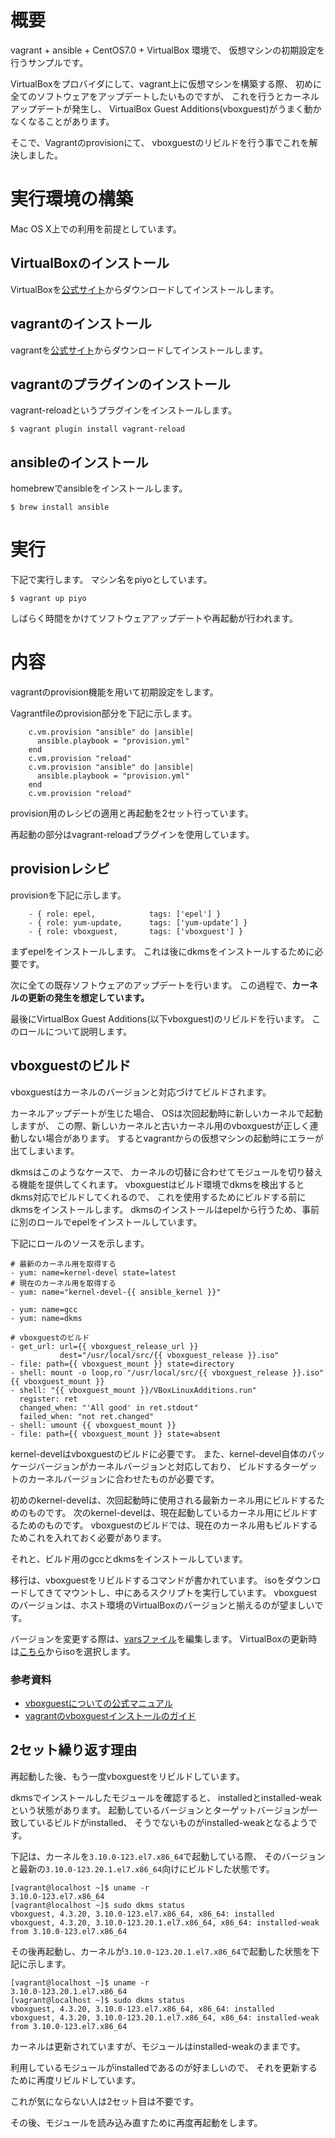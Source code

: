 # 概要

vagrant + ansible + CentOS7.0 + VirtualBox 環境で、
仮想マシンの初期設定を行うサンプルです。

VirtualBoxをプロバイダにして、vagrant上に仮想マシンを構築する際、
初めに全てのソフトウェアをアップデートしたいものですが、
これを行うとカーネルアップデートが発生し、
VirtualBox Guest Additions(vboxguest)がうまく動かなくなることがあります。

そこで、Vagrantのprovisionにて、
vboxguestのリビルドを行う事でこれを解決しました。


# 実行環境の構築

Mac OS X上での利用を前提としています。

## VirtualBoxのインストール

VirtualBoxを[公式サイト](https://www.virtualbox.org/)からダウンロードしてインストールします。

## vagrantのインストール

vagrantを[公式サイト](https://www.vagrantup.com/)からダウンロードしてインストールします。

## vagrantのプラグインのインストール

vagrant-reloadというプラグインをインストールします。

~~~
$ vagrant plugin install vagrant-reload
~~~

## ansibleのインストール

homebrewでansibleをインストールします。

~~~
$ brew install ansible
~~~


# 実行

下記で実行します。
マシン名をpiyoとしています。

~~~
$ vagrant up piyo
~~~

しばらく時間をかけてソフトウェアアップデートや再起動が行われます。


# 内容

vagrantのprovision機能を用いて初期設定をします。

Vagrantfileのprovision部分を下記に示します。

~~~
    c.vm.provision "ansible" do |ansible|
      ansible.playbook = "provision.yml"
    end
    c.vm.provision "reload"
    c.vm.provision "ansible" do |ansible|
      ansible.playbook = "provision.yml"
    end
    c.vm.provision "reload"
~~~

provision用のレシピの適用と再起動を2セット行っています。

再起動の部分はvagrant-reloadプラグインを使用しています。

## provisionレシピ

provisionを下記に示します。

~~~
    - { role: epel,            tags: ['epel'] }
    - { role: yum-update,      tags: ['yum-update'] }
    - { role: vboxguest,       tags: ['vboxguest'] }
~~~

まずepelをインストールします。
これは後にdkmsをインストールするために必要です。

次に全ての既存ソフトウェアのアップデートを行います。
この過程で、**カーネルの更新の発生を想定しています。**

最後にVirtualBox Guest Additions(以下vboxguest)のリビルドを行います。
このロールについて説明します。

## vboxguestのビルド

vboxguestはカーネルのバージョンと対応づけてビルドされます。

カーネルアップデートが生じた場合、
OSは次回起動時に新しいカーネルで起動しますが、
この際、新しいカーネルと古いカーネル用のvboxguestが正しく連動しない場合があります。
するとvagrantからの仮想マシンの起動時にエラーが出てしまいます。

dkmsはこのようなケースで、
カーネルの切替に合わせてモジュールを切り替える機能を提供してくれます。
vboxguestはビルド環境でdkmsを検出するとdkms対応でビルドしてくれるので、
これを使用するためにビルドする前にdkmsをインストールします。
dkmsのインストールはepelから行うため、事前に別のロールでepelをインストールしています。

下記にロールのソースを示します。

~~~
# 最新のカーネル用を取得する
- yum: name=kernel-devel state=latest
# 現在のカーネル用を取得する
- yum: name="kernel-devel-{{ ansible_kernel }}"

- yum: name=gcc
- yum: name=dkms

# vboxguestのビルド
- get_url: url={{ vboxguest_release_url }}
           dest="/usr/local/src/{{ vboxguest_release }}.iso"
- file: path={{ vboxguest_mount }} state=directory
- shell: mount -o loop,ro "/usr/local/src/{{ vboxguest_release }}.iso" {{ vboxguest_mount }}
- shell: "{{ vboxguest_mount }}/VBoxLinuxAdditions.run"
  register: ret
  changed_when: "'All good' in ret.stdout"
  failed_when: "not ret.changed"
- shell: umount {{ vboxguest_mount }}
- file: path={{ vboxguest_mount }} state=absent
~~~

kernel-develはvboxguestのビルドに必要です。
また、kernel-devel自体のパッケージバージョンがカーネルバージョンと対応しており、
ビルドするターゲットのカーネルバージョンに合わせたものが必要です。

初めのkernel-develは、次回起動時に使用される最新カーネル用にビルドするためのものです。
次のkernel-develは、現在起動しているカーネル用にビルドするためのものです。
vboxguestのビルドでは、現在のカーネル用もビルドするためこれを入れておく必要があります。

それと、ビルド用のgccとdkmsをインストールしています。

移行は、vboxguestをリビルドするコマンドが書かれています。
isoをダウンロードしてきてマウントし、中にあるスクリプトを実行しています。
vboxguestのバージョンは、ホスト環境のVirtualBoxのバージョンと揃えるのが望ましいです。

バージョンを変更する際は、[varsファイル](roles/vboxguest/vars/main.yml)を編集します。
VirtualBoxの更新時は[こちら](http://download.virtualbox.org/virtualbox/)からisoを選択します。

### 参考資料

- [vboxguestについての公式マニュアル](https://www.virtualbox.org/manual/ch04.html#idp54932560)
- [vagrantのvboxguestインストールのガイド](https://docs.vagrantup.com/v2/virtualbox/boxes.html)

## 2セット繰り返す理由

再起動した後、もう一度vboxguestをリビルドしています。

dkmsでインストールしたモジュールを確認すると、
installedとinstalled-weakという状態があります。
起動しているバージョンとターゲットバージョンが一致しているビルドがinstalled、
そうでないものがinstalled-weakとなるようです。

下記は、カーネルを`3.10.0-123.el7.x86_64`で起動している際、
そのバージョンと最新の`3.10.0-123.20.1.el7.x86_64`向けにビルドした状態です。

~~~
[vagrant@localhost ~]$ uname -r
3.10.0-123.el7.x86_64
[vagrant@localhost ~]$ sudo dkms status
vboxguest, 4.3.20, 3.10.0-123.el7.x86_64, x86_64: installed
vboxguest, 4.3.20, 3.10.0-123.20.1.el7.x86_64, x86_64: installed-weak from 3.10.0-123.el7.x86_64
~~~

その後再起動し、カーネルが`3.10.0-123.20.1.el7.x86_64`で起動した状態を下記に示します。

~~~
[vagrant@localhost ~]$ uname -r
3.10.0-123.20.1.el7.x86_64
[vagrant@localhost ~]$ sudo dkms status
vboxguest, 4.3.20, 3.10.0-123.el7.x86_64, x86_64: installed
vboxguest, 4.3.20, 3.10.0-123.20.1.el7.x86_64, x86_64: installed-weak from 3.10.0-123.el7.x86_64
~~~

カーネルは更新されていますが、モジュールはinstalled-weakのままです。

利用しているモジュールがinstalledであるのが好ましいので、
それを更新するために再度リビルドしています。

これが気にならない人は2セット目は不要です。

その後、モジュールを読み込み直すために再度再起動をします。

